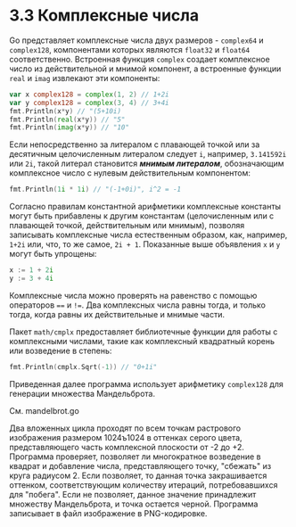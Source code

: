 # 3.3 Комплексные числа

Go представляет комплексные числа двух размеров - `complex64` и `complex128`, компонентами которых являются `float32` и
`float64` соответственно.
Встроенная функция `complex` создает комплексное число из действительной и мнимой компонент, а встроенные функции `real`
и `imag` извлекают эти компоненты:

``` go
var x complex128 = complex(1, 2) // 1+2i
var y complex128 = complex(3, 4) // 3+4i
fmt.Println(x*y) // "(5+10i)
fmt.Println(real(x*y)) // "5"
fmt.Println(imag(x*y)) // "10"
```

Если непосредственно за литералом с плавающей точкой или за десятичным целочисленным литералом следует `i`, например,
`3.141592i` или `2i`, такой литерал становится **_мнимым литералом_**, обозначающим комплексное число с нулевым
действительным компонентом:

``` go
fmt.Println(1i * 1i) // "(-1+0i)", i^2 = -1
```

Согласно правилам константной арифметики комплексные константы могут быть прибавлены к другим константам (целочисленным
или с плавающей точкой, действительным или мнимым), позволяя записывать комплексные числа естественным образом, как,
например, `1+2i` или, что, то же самое, `2i + 1`. Показанные выше объявления `x` и `у` могут быть упрощены:

``` go
x := 1 + 2i
y := 3 + 4i
```

Комплексные числа можно проверять на равенство с помощью операторов `==` и `!=`. Два комплексных числа равны тогда, и
только тогда, когда равны их действительные и мнимые части.

Пакет `math/cmplx` предоставляет библиотечные функции для работы с комплексными числами, такие как комплексный
квадратный корень или возведение в степень:

``` go
fmt.Println(cmplx.Sqrt(-1)) // "0+1i"
```

Приведенная далее программа использует арифметику `complex128` для генерации множества Мандельброта.

См. mandelbrot.go

Два вложенных цикла проходят по всем точкам растрового изображения размером 1024ъ1024 в оттенках серого цвета,
представляющего часть комплексной плоскости от -2 до +2.
Программа проверяет, позволяет ли многократное возведение в квадрат и добавление числа, представляющего точку, "сбежать"
из круга радиусом 2. Если позволяет, то данная точка закрашивается оттенком, соответствующим количеству итераций,
потребовавшихся для "побега". Если не позволяет, данное значение принадлежит множеству Мандельброта, и точка остается
черной.
Программа записывает в файл изображение в PNG-кодировке.
